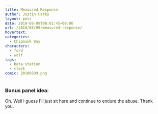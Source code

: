 ```yaml
---
title: Measured Response
author: Justin Parks
layout: post
date: 2010-08-09T08:01:45+00:00
url: /2010/08/09/measured-response/
hovertext:
categories:
  - Chipmunk Bay
characters:
  - ford
  - wolf
tags:
  - beta station
  - clerk
comic: 20100809.png
---
```

### Bonus panel idea:
Oh. Well I guess I'll just sit here and continue to endure the abuse. Thank you.
